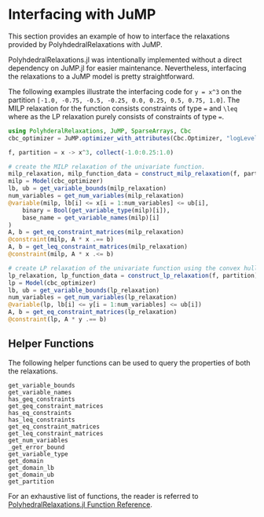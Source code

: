 Interfacing with JuMP
=====================

This section provides an example of how to interface the relaxations provided by PolyhdedralRelaxations with JuMP.

PolyhdedralRelaxations.jl was intentionally implemented without a direct dependency on JuMP.jl for easier maintenance. Nevertheless, interfacing the relaxations to a JuMP model is pretty straightforward. 

The following examples illustrate the interfacing code for ``y = x^3`` on the partition ``[-1.0, -0.75, -0.5, -0.25, 0.0, 0.25, 0.5, 0.75, 1.0]``. The MILP relaxation for the function consists constraints of type ``=`` and ``\leq`` where as the LP relaxation purely consists of constraints of type ``=``.

```julia 
using PolyhderalRelaxations, JuMP, SparseArrays, Cbc
cbc_optimizer = JuMP.optimizer_with_attributes(Cbc.Optimizer, "logLevel" => 0)

f, partition = x -> x^3, collect(-1.0:0.25:1.0)

# create the MILP relaxation of the univariate function.
milp_relaxation, milp_function_data = construct_milp_relaxation(f, partition)
milp = Model(cbc_optimizer)
lb, ub = get_variable_bounds(milp_relaxation)
num_variables = get_num_variables(milp_relaxation)
@variable(milp, lb[i] <= x[i = 1:num_variables] <= ub[i],
    binary = Bool(get_variable_type(milp)[i]),
    base_name = get_variable_names(milp)[i]
)
A, b = get_eq_constraint_matrices(milp_relaxation)
@constraint(milp, A * x .== b)
A, b = get_leq_constraint_matrices(milp_relaxation)
@constraint(milp, A * x .<= b)

# create LP relaxation of the univariate function using the convex hull formulation.
lp_relaxation, lp_function_data = construct_lp_relaxation(f, partition)
lp = Model(cbc_optimizer)
lb, ub = get_variable_bounds(lp_relaxation)
num_variables = get_num_variables(lp_relaxation)
@variable(lp, lb[i] <= y[i = 1:num_variables] <= ub[i])
A, b = get_eq_constraint_matrices(lp_relaxation)
@constraint(lp, A * y .== b)
```

## Helper Functions
The following helper functions can be used to query the properties of both the relaxations. 

```@docs 
get_variable_bounds
get_variable_names
has_geq_constraints
get_geq_constraint_matrices
has_eq_constraints
has_leq_constraints
get_eq_constraint_matrices
get_leq_constraint_matrices
get_num_variables
_get_error_bound
get_variable_type
get_domain
get_domain_lb
get_domain_ub
get_partition
```

For an exhaustive list of functions, the reader is referred to [PolyhedralRelaxations.jl Function Reference](@ref). 